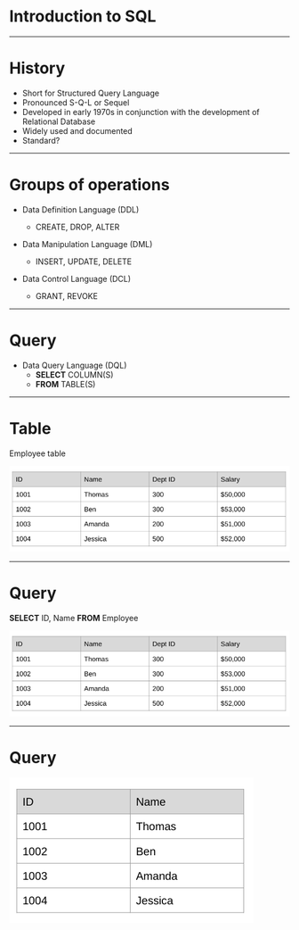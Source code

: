 # Introduction to SQL

---

# History

* Short for Structured Query Language
* Pronounced S-Q-L or Sequel
* Developed in early 1970s in conjunction with the development of Relational Database
* Widely used and documented
* Standard?

<!--
SQL has been around since the 70s with the development of relational database.  Large companies developed a suite of tools and relational database servers, eg: Oracle, Sybase, Microsoft and Informix.  It was a popular foundation for data storage for many industries, such as Finance, Healthcare, Retail, etc.
More recently the open source MySQL is a more popular option and can be hosted in the cloud.  Cloud providers supports instances of MySQL such as AWS, Azure and Google Cloud
Standard?
* While standard SQL exists, often each vendors have added their own of extensions that it’s sometime confusing to keep track of
* For the SQL query to be portable across system, it needs to be written without using vendor specific extensions
-->

---

# Groups of operations

* Data Definition Language (DDL)
  * CREATE, DROP, ALTER

* Data Manipulation Language (DML)
  * INSERT, UPDATE, DELETE

* Data Control Language (DCL)
  * GRANT, REVOKE

<!--
* SQL queries often categorized into several type database operations
  * DDL - mainly for managing database objects -- Create & Drop (delete) table for example, Alter
  * DML - for managing rows of data -- Insert & Delete: create or delete rows of data *Update: modify the values of one or more columns of row data
  * DCL - for managing access to the database objects -- Grant & Revoke: read or write access
  -->
  
  ---
  
# Query

* Data Query Language (DQL)
  * **SELECT** COLUMN(S)
  * **FROM** TABLE(S)
  
<!--
And the most common is DQL - which is for selecting the appropriate subset of data that we need
* The basic syntax is SELECT one or more columns FROM one or more tables
-->

---

# Table

Employee table

![](res/introSQL01.png)

<!--
Here’s an example of tabular data - an employee table that we will use in the next slides:
It has 4 columns and 4 rows
The columns are:
* Employee ID
* Employee Name
* Employee Dept ID
* Employee Salary
-->

---

# Query

**SELECT** ID, Name **FROM** Employee

![](res/introSQL01.png)

<!--
Let’s review our first query!
* This query follows the basic syntax of SELECT … FROM …
* In this case, it’s selecting:
   * 2 columns: ID and Name
  * From a table named Employee
  * Results in all the values of the columns ID and Name
-->

---

# Query

![](res/introSQL02.png)

<!--
Here’s the output of the previous slide’s query
Any questions?
-->
